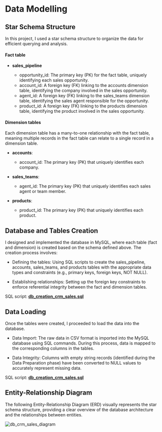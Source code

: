 # Data Modelling

## Star Schema Structure

In this project, I used a star schema structure to organize the data for efficient querying and analysis.

#### Fact table
* **sales_pipeline**
  
  * opportunity_id: The primary key (PK) for the fact table, uniquely identifying each sales opportunity.
  * account_id: A foreign key (FK) linking to the accounts dimension table, identifying the company involved in the sales opportunity.
  * agent_id: A foreign key (FK) linking to the sales_teams dimension table, identifying the sales agent responsible for the opportunity.
  * product_id: A foreign key (FK) linking to the products dimension table, identifying the product involved in the sales opportunity.
      
#### Dimension tables

Each dimension table has a many-to-one relationship with the fact table, meaning multiple records in the fact table can relate to a single record in a dimension table.

* **accounts**:

  * account_id: The primary key (PK) that uniquely identifies each company.

* **sales_teams**:

  * agent_id: The primary key (PK) that uniquely identifies each sales agent or team member.

* **products**:

  * product_id: The primary key (PK) that uniquely identifies each product.

## Database and Tables Creation

I designed and implemented the database in MySQL, where each table (fact and dimension) is created based on the schema defined above. The creation process involves:

* Defining the tables: Using SQL scripts to create the sales_pipeline, accounts, sales_teams, and products tables with the appropriate data types and constraints (e.g., primary keys, foreign keys, NOT NULL).
  
* Establishing relationships: Setting up the foreign key constraints to enforce referential integrity between the fact and dimension tables.

SQL script: [**db_creation_crm_sales.sql**](https://github.com/natalyamn/CRM_Sales_Opportunities_project/blob/main/2.%20Data%20Modelling/db_creation_crm_sales.sql)

## Data Loading 

Once the tables were created, I proceeded to load the data into the database.

* Data Import: The raw data in CSV format is imported into the MySQL database using SQL commands. During this process, data is mapped to the corresponding columns in the tables.

* Data Integrity: Columns with empty string records (identified during the Data Preparation phase) have been converted to NULL values to accurately represent missing data.
  
SQL script: [**db_creation_crm_sales.sql**](https://github.com/natalyamn/CRM_Sales_Opportunities_project/blob/main/2.%20Data%20Modelling/db_creation_crm_sales.sql)

## Entity-Relationship Diagram

The following Entity-Relationship Diagram (ERD) visually represents the star schema structure, providing a clear overview of the database architecture and the relationships between entities.

![db_crm_sales_diagram](https://github.com/user-attachments/assets/6e8e2d0b-350a-4952-a035-839b967d9247)
